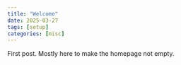 ```yaml
---
title: "Welcome"
date: 2025-03-27
tags: [setup]
categories: [misc]
---
```


First post. Mostly here to make the homepage not empty.

